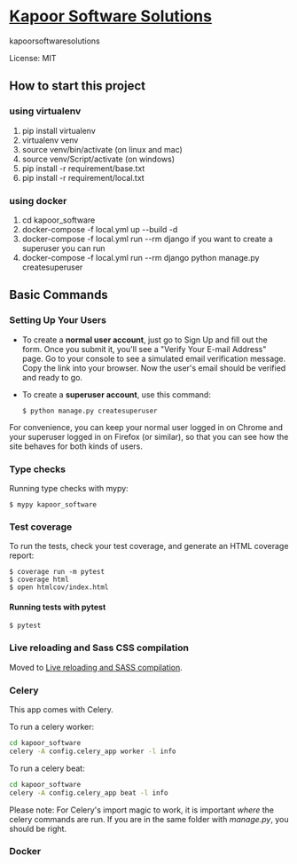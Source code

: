 # [Kapoor Software Solutions](https://kapoorsoftware.com)


kapoorsoftwaresolutions

License: MIT

## How to start this project

### using virtualenv
1. pip install virtualenv
2. virtualenv venv
3. source venv/bin/activate (on linux and mac)
4. source venv/Script/activate (on windows)
5. pip install -r requirement/base.txt
6. pip install -r requirement/local.txt

### using docker
1. cd kapoor_software
2. docker-compose -f local.yml up --build -d
3. docker-compose -f local.yml run --rm django
if you want to create a superuser you can run 
4. docker-compose -f local.yml run --rm django python manage.py createsuperuser

## Basic Commands

### Setting Up Your Users

-   To create a **normal user account**, just go to Sign Up and fill out the form. Once you submit it, you'll see a "Verify Your E-mail Address" page. Go to your console to see a simulated email verification message. Copy the link into your browser. Now the user's email should be verified and ready to go.

-   To create a **superuser account**, use this command:

        $ python manage.py createsuperuser

For convenience, you can keep your normal user logged in on Chrome and your superuser logged in on Firefox (or similar), so that you can see how the site behaves for both kinds of users.

### Type checks

Running type checks with mypy:

    $ mypy kapoor_software

### Test coverage

To run the tests, check your test coverage, and generate an HTML coverage report:

    $ coverage run -m pytest
    $ coverage html
    $ open htmlcov/index.html

#### Running tests with pytest

    $ pytest

### Live reloading and Sass CSS compilation

Moved to [Live reloading and SASS compilation](https://cookiecutter-django.readthedocs.io/en/latest/developing-locally.html#sass-compilation-live-reloading).

### Celery

This app comes with Celery.

To run a celery worker:

``` bash
cd kapoor_software
celery -A config.celery_app worker -l info
```

To run a celery  beat:

``` bash
cd kapoor_software
celery -A config.celery_app beat -l info
```

Please note: For Celery's import magic to work, it is important *where* the celery commands are run. If you are in the same folder with *manage.py*, you should be right.


### Docker

